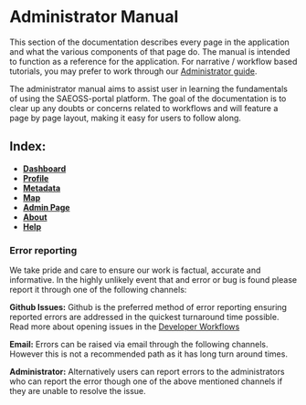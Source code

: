 # Administrator Manual
<!-- Replace all of the titles with relevant titles -->

This section of the documentation describes every page in the application and
what the various components of that page do. The manual is intended to function
as a reference for the application. For narrative / workflow based tutorials,
you may prefer to work through our [Administrator guide](../guide/index.md).

The administrator manual aims to assist user in learning the fundamentals of using the SAEOSS-portal platform. The goal of the documentation is to clear up any doubts or concerns related to workflows and will feature a page by page layout, making it easy for users to follow along.

## Index:

- [**Dashboard**]()
- [**Profile**]()
- [**Metadata**]()
- [**Map**]()
- [**Admin Page**]()
- [**About**]()
- [**Help**]()

### Error reporting

We take pride and care to ensure our work is factual, accurate and informative. In the highly unlikely event that and error or bug is found please report it through one of the following channels:

**Github Issues:** Github is the preferred method of error reporting ensuring reported errors are addressed in the quickest turnaround time possible. Read more about opening issues in the [Developer Workflows](../../developer/guide/workflows.md)

**Email:** Errors can be raised via email through the following channels. However this is not a recommended path as it has long turn around times.

<!-- we need permission to do this before implementing the mails

- info@kartoza.com
- example@sansa.cm
- exanple@saeonn.com -->
**Administrator:** Alternatively users can report errors to the administrators who can report the error though one of the above mentioned channels if they are unable to resolve the issue.
